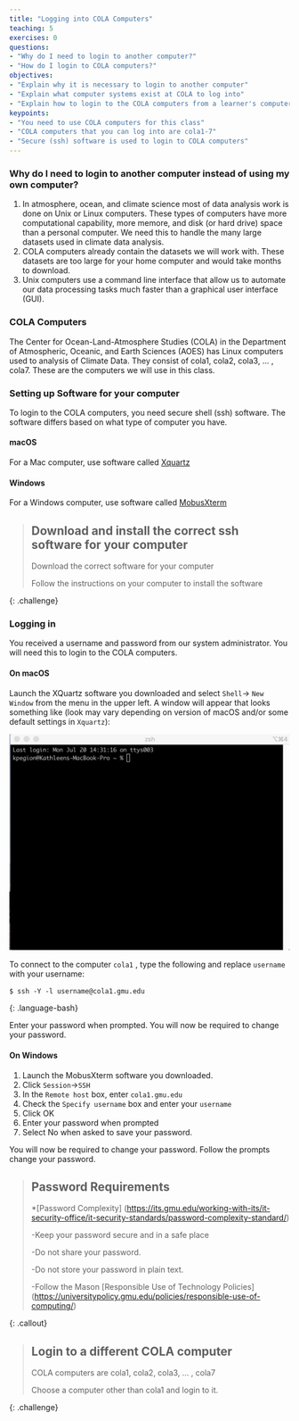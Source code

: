 ```yaml
---
title: "Logging into COLA Computers"
teaching: 5
exercises: 0
questions:
- "Why do I need to login to another computer?"
- "How do I login to COLA computers?"
objectives:
- "Explain why it is necessary to login to another computer"
- "Explain what computer systems exist at COLA to log into"
- "Explain how to login to the COLA computers from a learner's computer"
keypoints:
- "You need to use COLA computers for this class"
- "COLA computers that you can log into are cola1-7"
- "Secure (ssh) software is used to login to COLA computers"
---
```

### Why do I need to login to another computer instead of using my own computer?
1. In atmosphere, ocean, and climate science most of data analysis work is done on Unix or Linux computers. These types of computers have more computational capability, more memore, and disk (or hard drive) space than a personal computer.  We need this to handle the many large datasets used in climate data analysis.  
2. COLA computers already contain the datasets we will work with.  These datasets are too large for your home computer and would take months to download. 
3. Unix computers use a command line interface that allow us to automate our data processing tasks much faster than a graphical user interface (GUI).  

### COLA Computers

The Center for Ocean-Land-Atmosphere Studies (COLA) in the Department of Atmospheric, Oceanic, and Earth Sciences (AOES) has Linux computers used to analysis of Climate Data.  They consist of cola1, cola2, cola3, ... , cola7.  These are the computers we will use in this class.  

### Setting up Software for your computer

To login to the COLA computers, you need secure shell (ssh) software. The software differs based on what type of computer you have. 

#### macOS
For a Mac computer, use software called [Xquartz](https://www.xquartz.org/)
#### Windows
For a Windows computer, use software called [MobusXterm](https://mobaxterm.mobatek.net/)

> ## Download and install the correct ssh software for your computer
>
> Download the correct software for your computer 
>
> Follow the instructions on your computer to install the software
>
{: .challenge}

### Logging in

You received a username and password from our system administrator.  You will need this to login to the COLA computers.

#### On macOS
Launch the XQuartz software you downloaded and select `Shell`-> `New Window` from the menu in the upper left.
A window will appear that looks something like (look may vary depending on version of macOS and/or some default settings in `Xquartz`):

![XQuartx window](../fig/Xquartz-open.png)

To connect to the computer `cola1` , type the following and replace `username` with your username:

~~~
$ ssh -Y -l username@cola1.gmu.edu
~~~
{: .language-bash}

Enter your password when prompted.
You will now be required to change your password.  

#### On Windows
1. Launch the MobusXterm software you downloaded.  
2. Click `Session`->`SSH` 
3. In the `Remote host` box, enter `cola1.gmu.edu` 
4. Check the `Specify username` box and enter your `username`
5. Click OK
6. Enter your password when prompted
7. Select No when asked to save your password.  

You will now be required to change your password.  Follow the prompts change your password.

> ## Password Requirements
>
> *[Password Complexity] (https://its.gmu.edu/working-with-its/it-security-office/it-security-standards/password-complexity-standard/)
>
> -Keep your password secure and in a safe place
>
> -Do not share your password.
>
> -Do not store your password in plain text. 
>
> -Follow the Mason [Responsible Use of Technology Policies] (https://universitypolicy.gmu.edu/policies/responsible-use-of-computing/)
>
{: .callout}

> ## Login to a different COLA computer
>
> COLA computers are cola1, cola2, cola3, ... , cola7
>
> Choose a computer other than cola1 and login to it.
>
{: .challenge}
